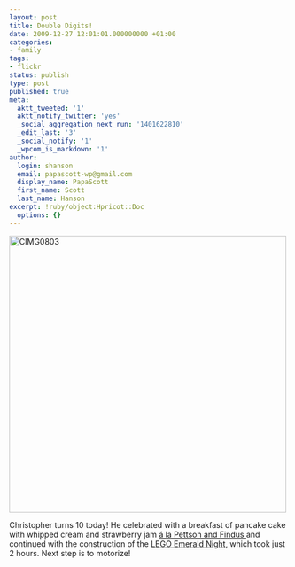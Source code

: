 ```yaml
---
layout: post
title: Double Digits!
date: 2009-12-27 12:01:01.000000000 +01:00
categories:
- family
tags:
- flickr
status: publish
type: post
published: true
meta:
  aktt_tweeted: '1'
  aktt_notify_twitter: 'yes'
  _social_aggregation_next_run: '1401622810'
  _edit_last: '3'
  _social_notify: '1'
  _wpcom_is_markdown: '1'
author:
  login: shanson
  email: papascott-wp@gmail.com
  display_name: PapaScott
  first_name: Scott
  last_name: Hanson
excerpt: !ruby/object:Hpricot::Doc
  options: {}
---
```

<p><a href="http://www.flickr.com/photos/51035717986@N01/4218675472" title="View 'CIMG0803' on Flickr.com"><img border="0" width="500" alt="CIMG0803" src="https://farm3.static.flickr.com/2716/4218675472_6e203047b0.jpg" /></a></p>
<p>Christopher turns 10 today! He celebrated with a breakfast of pancake cake with whipped cream and strawberry jam <a href="http://www.amazon.com/Pancakes-Findus-Pettson-Sven-Nordqvist/dp/190345879X/ref=sr_1_2?ie=UTF8&amp;s=books&amp;qid=1261911328&amp;sr=8-2">á la Pettson and Findus </a> and continued with the construction of the <a href="http://shop.lego.com/product/?p=10194">LEGO Emerald Night</a>, which took just 2 hours. Next step is to motorize!</p>
